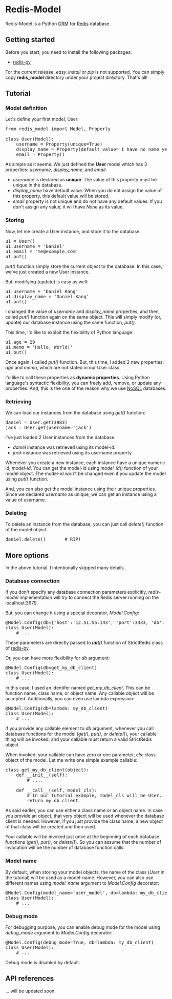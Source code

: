 # Redis-Model

Redis-Model is a Python [ORM](http://en.wikipedia.org/wiki/Object-relational_mapping) for [Redis](http://redis.io) database.

## Getting started

Before you start, you need to install the following packages:

- [redis-py](https://github.com/andymccurdy/redis-py)

For the current release, <i>easy_install</i> or <i>pip</i> is not supported.
You can simply copy <b>redis_model</b> directory under your project directory. That's all!

## Tutorial

### Model definition

Let's define your first model, User:

<pre class="python-code">
from redis_model import Model, Property

class User(Model):
    username = Property(unique=True)
    display_name = Property(default_value='I have no name yet.')
    email = Property()
</pre>

As simple as it seems. 
We just defined the <b>User</b> model which has 3 properties: <i>username</i>, <i>display_name</i>, and <i>email</i>. 

- <i>username</i> is declared as <b>unique</b>. The value of this property must be unique in the database.
- <i>display_name</i> have default value. When you do not assign the value of this property, this default value will be stored.
- <i>email</i> property is not unique and do not have any default values. If you don't assign any value, it will have <i>None</i> as its value.

### Storing

Now, let me create a User instance, and store it to the database:

<pre class="python-code">
u1 = User()
u1.username = 'Daniel'
u1.email = 'me@example.com'
u1.put()
</pre>

<i>put()</i> function simply store the current object to the database. In this case, we've just created a new User instance.

But, modifying (update) is easy as well:

<pre class="python-code">
u1.username = 'Daniel Kang'
u1.display_name = 'Daniel Kang'
u1.put()
</pre>

I changed the value of <i>username</i> and <i>display_name</i> properties, and then, called <i>put()</i> function again on the same object.
This will simply modify (or, update) our database instance using the same function, <i>put()</i>.

This time, I'd like to exploit the flexibility of Python language:

<pre class="python-code">
u1.age = 29
u1.memo = 'Hello, World!'
u1.put()
</pre>

Once again, I called <i>put()</i> function.
But, this time, I added 2 new properties: <i>age</i> and <i>memo</i>, which are not stated in our User class.

I'd like to call these properties as <b>dynamic properties</b>. 
Using Python language's syntactic flexibility, you can freely add, remove, or update any properties.
And, this is the one of the reason why we use [NoSQL](http://en.wikipedia.org/wiki/NoSQL) databases.

### Retrieving

We can load our instances from the database using <i>get()</i> function:

<pre class="python-code">
daniel = User.get(3983)
jack = User.get(username='jack')
</pre>

I've just loaded 2 User instances from the database.

- <i>daniel</i> instance was retrieved using its model-id.
- <i>jack</i> instance was retrieved using its username property.

Whenever you create a new instance, each instance have a unique numeric id, <i>model-id</i>. 
You can get the model-id using <i>model_id()</i> function of your model object. 
The model-id won't be changed even if you update the model using <i>put()</i> function.

And, you can also get the model instance using their unique properties. 
Since we declared <i>username</i> as unique, we can get an instance using a value of username.

### Deleting

To delete an instance from the database, you can just call <i>delete()</i> function of the model object.

<pre class="python-code">
daniel.delete()       # RIP!
</pre>

## More options

In the above tutorial, I intentionally skipped many details.

### Database connection

If you don't specify any database connection parameters explicitly,
<i>redis-model</i> implementation will try to connect the Redis server running on the localhost:3679.

But, you can change it using a special decorator, <i>Model.Config</i>:

<pre class="python-code">
@Model.Config(db={'host':'12.51.55.143', 'port':3333, 'db': 0})
class User(Model):
    # ...
</pre>

These parameters are directly passed to <i>__init__()</i> function of StrictRedis class of [redis-py](https://github.com/andymccurdy/redis-py).

Or, you can have more flexibility for <i>db</i> argument:

<pre class="python-code">
@Model.Config(db=get_my_db_client)
class User(Model):
    # ...
</pre>

In this case, I used an identifer named <i>get_my_db_client</i>. This can be function name, class name, or object name. 
Any callable object will be accepted. Additionally, you can even use lambda expression:

<pre class="python-code">
@Model.Config(db=lambda: my_db_client)
class User(Model):
    # ...
</pre>

If you provide any callable element to <i>db</i> argument, 
whenever you call database functions for the model (<i>get()</i>, <i>put()</i>, or <i>delete()</i>),
your callable thing will be invoked, and your callable must return a valid StrictRedis object.

When invoked, your callable can have zero or one parameter, <i>cls</i>: class object of the model. Let me write one simple example callable:

<pre class="python-code">
class get_my_db_client(object):
    def __init__(self):
        # ....
        
    def __call__(self, model_cls):
        # In our tutorial example, model_cls will be User.
        return my_db_client
</pre>

As said eariler, you can use either a class name or an object name. 
In case you provide an object, that very object will be used whenever the database client is needed.
However, if you just provide the class name, a new object of that class will be created and then used.

Your callable will be invoked just once at the beginning of each database functions (<i>get()</i>, <i>put()</i>, or <i>delete()</i>).
So you can assume that the number of invocation will be the number of database function calls.

### Model name

By default, when storing your model objects, the name of the class (<i>User</i> in the tutorial) will be used as a model-name.
However, you can also use different names using <i>model_name</i> argument to <i>Model.Config</i> decorator:

<pre class="python-code">
@Model.Config(model_name='user_model', db=lambda: my_db_client)
class User(Model):
    # ...
</pre>

### Debug mode

For debugging purpose, you can enable debug mode for the model using <i>debug_mode</i> argument to <i>Model.Config</i> decorator:

<pre class="python-code">
@Model.Config(debug_mode=True, db=lambda: my_db_client)
class User(Model):
    # ...
</pre>

Debug mode is disabled by default.

## API references

... will be updated soon.